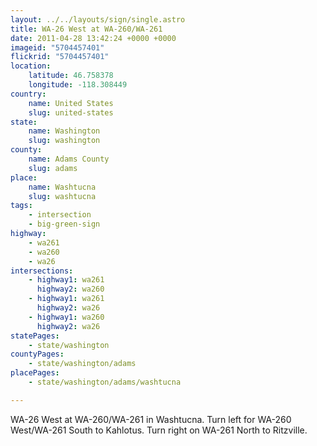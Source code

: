 ```yaml
---
layout: ../../layouts/sign/single.astro
title: WA-26 West at WA-260/WA-261
date: 2011-04-28 13:42:24 +0000 +0000
imageid: "5704457401"
flickrid: "5704457401"
location:
    latitude: 46.758378
    longitude: -118.308449
country:
    name: United States
    slug: united-states
state:
    name: Washington
    slug: washington
county:
    name: Adams County
    slug: adams
place:
    name: Washtucna
    slug: washtucna
tags:
    - intersection
    - big-green-sign
highway:
    - wa261
    - wa260
    - wa26
intersections:
    - highway1: wa261
      highway2: wa260
    - highway1: wa261
      highway2: wa26
    - highway1: wa260
      highway2: wa26
statePages:
    - state/washington
countyPages:
    - state/washington/adams
placePages:
    - state/washington/adams/washtucna

---
```

WA-26 West at WA-260/WA-261 in Washtucna.  Turn left for WA-260 West/WA-261 South to Kahlotus.  Turn right on WA-261 North to Ritzville.